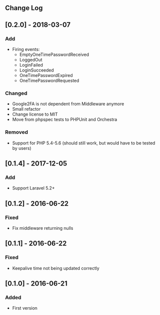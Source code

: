 ## Change Log

## [0.2.0] - 2018-03-07
### Add
- Firing events: 
    - EmptyOneTimePasswordReceived
    - LoggedOut
    - LoginFailed
    - LoginSucceeded
    - OneTimePasswordExpired
    - OneTimePasswordRequested
### Changed
- Google2FA is not dependent from Middleware anymore 
- Small refactor
- Change license to MIT
- Move from phpspec tests to PHPUnit and Orchestra
### Removed
- Support for PHP 5.4-5.6 (should still work, but would have to be tested by users)

## [0.1.4] - 2017-12-05
### Add
- Support Laravel 5.2+

## [0.1.2] - 2016-06-22
### Fixed
- Fix middleware returning nulls

## [0.1.1] - 2016-06-22
### Fixed
- Keepalive time not being updated correctly

## [0.1.0] - 2016-06-21
### Added
- First version
